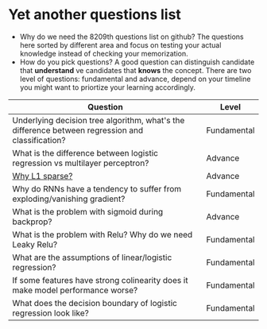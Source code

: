 # Yet another questions list

* Why do we need the 8209th questions list on github? The questions here sorted by different area and focus on testing your actual knowledge instead of checking your memorization. 
* How do you pick questions? A good question can distinguish candidate that **understand** ve candidates that **knows** the concept. There are two level of questions: fundamental and advance, depend on your timeline you might want to priortize your learning accordingly. 



| Question | Level |
| ------------- | ------------- |
| Underlying decision tree algorithm, what's the difference between regression and classification? | Fundamental |
| What is the difference between logistic regression vs multilayer perceptron? | Advance |
| [Why L1 sparse?](https://stats.stackexchange.com/questions/45643/why-l1-norm-for-sparse-models) | Advance |
| Why do RNNs have a tendency to suffer from exploding/vanishing gradient?  | Fundamental |
| What is the problem with sigmoid during backprop?  | Advance |
| What is the problem with Relu? Why do we need Leaky Relu?  | Fundamental |
| What are the assumptions of linear/logistic regression?  | Fundamental |
| If some features have strong colinearity does it make model performance worse?  | Fundamental |
| What does the decision boundary of logistic regression look like?  | Fundamental | 
 